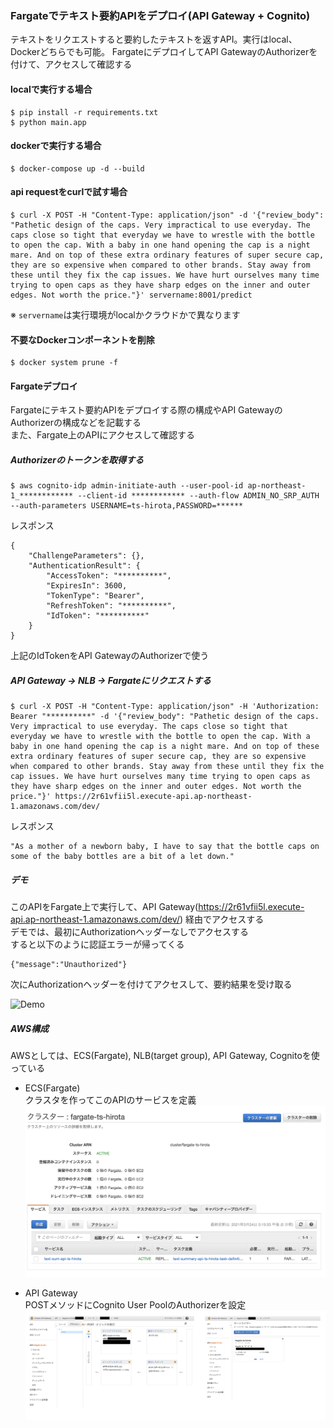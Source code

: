 ### Fargateでテキスト要約APIをデプロイ(API Gateway + Cognito)
テキストをリクエストすると要約したテキストを返すAPI。実行はlocal、Dockerどちらでも可能。
FargateにデプロイしてAPI GatewayのAuthorizerを付けて、アクセスして確認する

#### localで実行する場合
```
$ pip install -r requirements.txt
$ python main.app
```

#### dockerで実行する場合
```
$ docker-compose up -d --build
```

#### api requestをcurlで試す場合
```
$ curl -X POST -H "Content-Type: application/json" -d '{"review_body": "Pathetic design of the caps. Very impractical to use everyday. The caps close so tight that everyday we have to wrestle with the bottle to open the cap. With a baby in one hand opening the cap is a night mare. And on top of these extra ordinary features of super secure cap, they are so expensive when compared to other brands. Stay away from these until they fix the cap issues. We have hurt ourselves many time trying to open caps as they have sharp edges on the inner and outer edges. Not worth the price."}' servername:8001/predict
```
※ `servername`は実行環境がlocalかクラウドかで異なります

#### 不要なDockerコンポーネントを削除
```
$ docker system prune -f
```

#### Fargateデプロイ
Fargateにテキスト要約APIをデプロイする際の構成やAPI GatewayのAuthorizerの構成などを記載する  
また、Fargate上のAPIにアクセスして確認する

##### Authorizerのトークンを取得する
```
$ aws cognito-idp admin-initiate-auth --user-pool-id ap-northeast-1_************ --client-id ************ --auth-flow ADMIN_NO_SRP_AUTH --auth-parameters USERNAME=ts-hirota,PASSWORD=******
```
レスポンス
```
{
    "ChallengeParameters": {},
    "AuthenticationResult": {
        "AccessToken": "**********",
        "ExpiresIn": 3600,
        "TokenType": "Bearer",
        "RefreshToken": "**********",
        "IdToken": "**********"
    }
}
```
上記のIdTokenをAPI GatewayのAuthorizerで使う

##### API Gateway -> NLB -> Fargateにリクエストする
```
$ curl -X POST -H "Content-Type: application/json" -H 'Authorization: Bearer "**********" -d '{"review_body": "Pathetic design of the caps. Very impractical to use everyday. The caps close so tight that everyday we have to wrestle with the bottle to open the cap. With a baby in one hand opening the cap is a night mare. And on top of these extra ordinary features of super secure cap, they are so expensive when compared to other brands. Stay away from these until they fix the cap issues. We have hurt ourselves many time trying to open caps as they have sharp edges on the inner and outer edges. Not worth the price."}' https://2r61vfii5l.execute-api.ap-northeast-1.amazonaws.com/dev/
```
レスポンス
```
"As a mother of a newborn baby, I have to say that the bottle caps on some of the baby bottles are a bit of a let down."
```

##### デモ
このAPIをFargate上で実行して、API Gateway(https://2r61vfii5l.execute-api.ap-northeast-1.amazonaws.com/dev/)
経由でアクセスする  
デモでは、最初にAuthorizationヘッダーなしでアクセスする  
すると以下のように認証エラーが帰ってくる
```
{"message":"Unauthorized"}
```
次にAuthorizationヘッダーを付けてアクセスして、要約結果を受け取る

![Demo](https://github.com/tsubauaaa/AITrialTraining/blob/main/Training6/text_summary_api/demo.gif)

##### AWS構成
AWSとしては、ECS(Fargate), NLB(target group), API Gateway, Cognitoを使っている
* ECS(Fargate)  
    クラスタを作ってこのAPIのサービスを定義
    ![Fargate](./materials/fargate.png)  

* API Gateway  
    POSTメソッドにCognito User PoolのAuthorizerを設定
    ![apigw](./materials/apigw.png)  